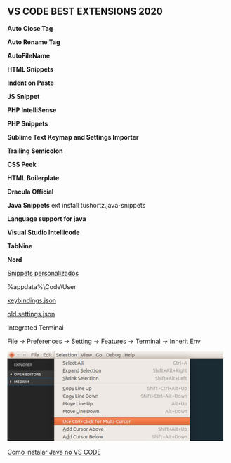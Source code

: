 ## VS CODE BEST EXTENSIONS 2020

**Auto Close Tag**

**Auto Rename Tag**

**AutoFileName**

**HTML Snippets**

**Indent on Paste**

**JS Snippet**

**PHP IntelliSense**

**PHP Snippets**

**Sublime Text Keymap and Settings Importer**

**Trailing Semicolon**

**CSS Peek**

**HTML Boilerplate**

**Dracula Official**

**Java Snippets** ext install tushortz.java-snippets

**Language support for java**

**Visual Studio Intellicode**

**TabNine**

**Nord**

[Snippets personalizados](/vscode/snippets)

%appdata%\Code\User

[keybindings.json](keybindings.json)

[old.settings.json](old.settings.json)

Integrated Terminal

File -> Preferences -> Setting -> Features -> Terminal -> Inherit Env

![alt text](aqR4h.png)

[Como instalar Java no VS CODE](/vscode/java.md)
